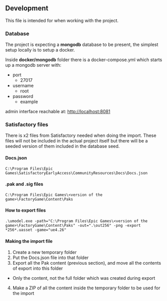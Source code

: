 ## Development

This file is intended for when working with the project.

### Database

The project is expecting a **mongodb** database to be present, the simplest setup locally
is to setup a docker.

Inside **docker/mongodb** folder there is a docker-compose.yml which starts up
a mongodb server with:

- port
    - 27017
- username
    - root
- password
    - example

admin interface reachable at:
[http://localhost:8081](http://localhost:8081)

### Satisfactory files

There is x2 files from Satisfactory needed when doing the import.
These files will not be included in the actual project itself but there
will be a seeded version of them included in the database seed.

#### Docs.json

``
C:\Program Files\Epic Games\SatisfactoryEarlyAccess\CommunityResources\Docs\Docs.json
``

#### .pak and .sig files

``
C:\Program Files\Epic Games\<version of the game>\FactoryGame\Content\Paks
``

#### How to export files

``
.\umodel.exe -path="C:\Program Files\Epic Games\<version of the game>\FactoryGame\Content\Paks" -out=".\out256" -png -export *256*.uasset -game="ue4.26"
``

#### Making the import file

1. Create a new temporary folder
2. Put the Docs.json file into that folder
3. Export all the Pak content (previous section), and move all the contents of export into this folder

- Only the content, not the full folder which was created during export

4. Make a ZIP of all the content inside the temporary folder to be used for the import